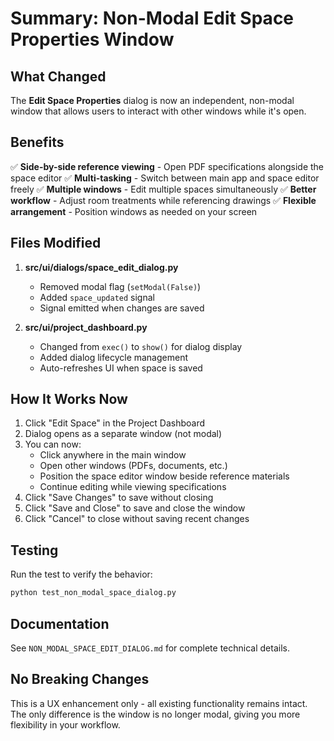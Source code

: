 # Summary: Non-Modal Edit Space Properties Window

## What Changed

The **Edit Space Properties** dialog is now an independent, non-modal window that allows users to interact with other windows while it's open.

## Benefits

✅ **Side-by-side reference viewing** - Open PDF specifications alongside the space editor
✅ **Multi-tasking** - Switch between main app and space editor freely
✅ **Multiple windows** - Edit multiple spaces simultaneously
✅ **Better workflow** - Adjust room treatments while referencing drawings
✅ **Flexible arrangement** - Position windows as needed on your screen

## Files Modified

1. **src/ui/dialogs/space_edit_dialog.py**
   - Removed modal flag (`setModal(False)`)
   - Added `space_updated` signal
   - Signal emitted when changes are saved

2. **src/ui/project_dashboard.py**
   - Changed from `exec()` to `show()` for dialog display
   - Added dialog lifecycle management
   - Auto-refreshes UI when space is saved

## How It Works Now

1. Click "Edit Space" in the Project Dashboard
2. Dialog opens as a separate window (not modal)
3. You can now:
   - Click anywhere in the main window
   - Open other windows (PDFs, documents, etc.)
   - Position the space editor window beside reference materials
   - Continue editing while viewing specifications
4. Click "Save Changes" to save without closing
5. Click "Save and Close" to save and close the window
6. Click "Cancel" to close without saving recent changes

## Testing

Run the test to verify the behavior:
```bash
python test_non_modal_space_dialog.py
```

## Documentation

See `NON_MODAL_SPACE_EDIT_DIALOG.md` for complete technical details.

## No Breaking Changes

This is a UX enhancement only - all existing functionality remains intact. The only difference is the window is no longer modal, giving you more flexibility in your workflow.

